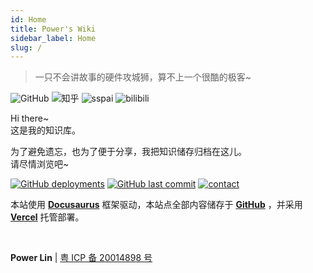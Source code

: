 ```yaml
---
id: Home
title: Power's Wiki
sidebar_label: Home
slug: /
---
```


> 一只不会讲故事的硬件攻城狮，算不上一个很酷的极客~

![GitHub](https://img.shields.io/badge/dynamic/json?label=GitHub&query=%24.data.totalSubs&url=https%3A%2F%2Fapi.spencerwoo.com%2Fsubstats%2F%3Fsource%3Dgithub%26queryKey%3Dlinyuxuanlin&labelColor=555555&color=181717&longCache=true?&style=for-the-badge)
![知乎](https://img.shields.io/badge/dynamic/json?color=282c34&labelColor=0084ff&label=ZHIHU&query=%24.data.totalSubs&url=https%3A%2F%2Fapi.spencerwoo.com%2Fsubstats%2F%3Fsource%3Dzhihu%26queryKey%3Dlinyuxuanlin&longCache=true?&style=for-the-badge)
![sspai](https://img.shields.io/badge/dynamic/json?label=SSPAI&query=%24.data.totalSubs&url=https%3A%2F%2Fapi.spencerwoo.com%2Fsubstats%2F%3Fsource%3Dsspai%26queryKey%3Dpower&color=282c34&labelColor=d71a1b&longCache=true?&style=for-the-badge)
![bilibili](https://img.shields.io/badge/dynamic/json?labelColor=FE7398&label=BILIBILI&query=%24.data.totalSubs&url=https%3A%2F%2Fapi.spencerwoo.com%2Fsubstats%2F%3Fsource%3Dbilibili%26queryKey%3D349536948&color=282c34&longCache=true?&style=for-the-badge)

Hi there~  
这是我的知识库。

为了避免遗忘，也为了便于分享，我把知识储存归档在这儿。  
请尽情浏览吧~

[![GitHub deployments](https://img.shields.io/github/deployments/linyuxuanlin/Wiki_Docusaurus/Production?label=Build&style=flat-square)](https://vercel.com/linyuxuanlin/wiki-docusaurus/deployments)
[![GitHub last commit](https://img.shields.io/github/last-commit/linyuxuanlin/Wiki_Docusaurus?color=FCD734&style=flat-square)](https://github.com/linyuxuanlin/Wiki_Docusaurus/commits/main)
[![contact](https://img.shields.io/badge/Contact%20me-here-34ABE0?&style=flat-square)](ContactMe)

本站使用 [**Docusaurus**](https://v2.docusaurus.io/) 框架驱动，本站点全部内容储存于 [**GitHub**](https://github.com/linyuxuanlin/Wiki_Docusaurus) ，并采用 [**Vercel**](https://vercel.com/) 托管部署。

<br />

**Power Lin** | [粤 ICP 备 20014898 号](https://beian.miit.gov.cn)
